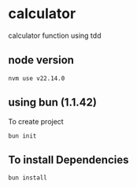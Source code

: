 # calculator
calculator function using tdd


## node version

```
nvm use v22.14.0
```

## using bun (1.1.42)

To create project

```
bun init 
```


## To install Dependencies
```
bun install
```